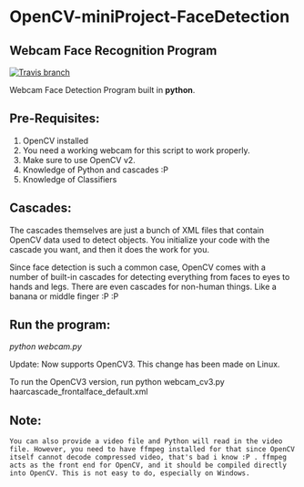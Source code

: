 # OpenCV-miniProject-FaceDetection
## Webcam Face Recognition Program
[![Travis branch](https://img.shields.io/travis/rust-lang/rust/master.svg)]()

Webcam Face Detection Program built in **python**.

## Pre-Requisites:
1. OpenCV installed
2. You need a working webcam for this script to work properly.
3. Make sure to use OpenCV v2.
4. Knowledge of Python and cascades :P
5. Knowledge of Classifiers 

## Cascades:
 The cascades themselves are just a bunch of XML files that contain OpenCV data used to detect objects. You initialize your code with the cascade you want, and then it does the work for you.

Since face detection is such a common case, OpenCV comes with a number of built-in cascades for detecting everything from faces to eyes to hands and legs. There are even cascades for non-human things. Like a banana or middle finger :P :P 


## Run the program:

*python webcam.py*


Update: Now supports OpenCV3. This change has been made on Linux.

To run the OpenCV3 version, run python webcam_cv3.py haarcascade_frontalface_default.xml

## Note:

~~~~
You can also provide a video file and Python will read in the video file. However, you need to have ffmpeg installed for that since OpenCV itself cannot decode compressed video, that's bad i know :P . ffmpeg acts as the front end for OpenCV, and it should be compiled directly into OpenCV. This is not easy to do, especially on Windows.

~~~~




